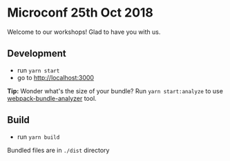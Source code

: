 # Microconf 25th Oct 2018

Welcome to our workshops! Glad to have you with us.

## Development

* run `yarn start`
* go to [http://localhost:3000](http://localhost:3000)

**Tip:**
Wonder what's the size of your bundle? Run `yarn start:analyze` to use [webpack-bundle-analyzer](https://github.com/webpack-contrib/webpack-bundle-analyzer) tool.

## Build

* run `yarn build`

Bundled files are in `./dist` directory
